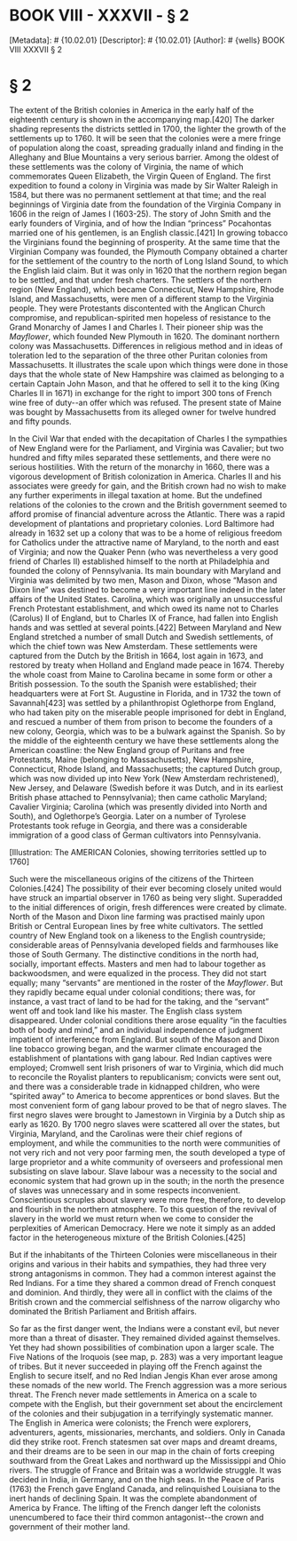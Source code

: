 # BOOK VIII - XXXVII - § 2
[Metadata]: # {10.02.01}
[Descriptor]: # {10.02.01}
[Author]: # {wells}
BOOK VIII
XXXVII
§ 2
# § 2
The extent of the British colonies in America in the early half of the
eighteenth century is shown in the accompanying map.[420] The darker shading
represents the districts settled in 1700, the lighter the growth of the
settlements up to 1760. It will be seen that the colonies were a mere fringe of
population along the coast, spreading gradually inland and finding in the
Alleghany and Blue Mountains a very serious barrier. Among the oldest of these
settlements was the colony of Virginia, the name of which commemorates Queen
Elizabeth, the Virgin Queen of England. The first expedition to found a colony
in Virginia was made by Sir Walter Raleigh in 1584, but there was no permanent
settlement at that time; and the real beginnings of Virginia date from the
foundation of the Virginia Company in 1606 in the reign of James I (1603-25).
The story of John Smith and the early founders of Virginia, and of how the
Indian “princess” Pocahontas married one of his gentlemen, is an English
classic.[421] In growing tobacco the Virginians found the beginning of
prosperity. At the same time that the Virginian Company was founded, the
Plymouth Company obtained a charter for the settlement of the country to the
north of Long Island Sound, to which the English laid claim. But it was only in
1620 that the northern region began to be settled, and that under fresh
charters. The settlers of the northern region (New England), which became
Connecticut, New Hampshire, Rhode Island, and Massachusetts, were men of a
different stamp to the Virginia people. They were Protestants discontented with
the Anglican Church compromise, and republican-spirited men hopeless of
resistance to the Grand Monarchy of James I and Charles I. Their pioneer ship
was the _Mayflower_, which founded New Plymouth in 1620. The dominant northern
colony was Massachusetts. Differences in religious method and in ideas of
toleration led to the separation of the three other Puritan colonies from
Massachusetts. It illustrates the scale upon which things were done in those
days that the whole state of New Hampshire was claimed as belonging to a
certain Captain John Mason, and that he offered to sell it to the king (King
Charles II in 1671) in exchange for the right to import 300 tons of French wine
free of duty--an offer which was refused. The present state of Maine was bought
by Massachusetts from its alleged owner for twelve hundred and fifty pounds.

In the Civil War that ended with the decapitation of Charles I the sympathies
of New England were for the Parliament, and Virginia was Cavalier; but two
hundred and fifty miles separated these settlements, and there were no serious
hostilities. With the return of the monarchy in 1660, there was a vigorous
development of British colonization in America. Charles II and his associates
were greedy for gain, and the British crown had no wish to make any further
experiments in illegal taxation at home. But the undefined relations of the
colonies to the crown and the British government seemed to afford promise of
financial adventure across the Atlantic. There was a rapid development of
plantations and proprietary colonies. Lord Baltimore had already in 1632 set up
a colony that was to be a home of religious freedom for Catholics under the
attractive name of Maryland, to the north and east of Virginia; and now the
Quaker Penn (who was nevertheless a very good friend of Charles II) established
himself to the north at Philadelphia and founded the colony of Pennsylvania.
Its main boundary with Maryland and Virginia was delimited by two men, Mason
and Dixon, whose “Mason and Dixon line” was destined to become a very important
line indeed in the later affairs of the United States. Carolina, which was
originally an unsuccessful French Protestant establishment, and which owed its
name not to Charles (Carolus) II of England, but to Charles IX of France, had
fallen into English hands and was settled at several points.[422] Between
Maryland and New England stretched a number of small Dutch and Swedish
settlements, of which the chief town was New Amsterdam. These settlements were
captured from the Dutch by the British in 1664, lost again in 1673, and
restored by treaty when Holland and England made peace in 1674. Thereby the
whole coast from Maine to Carolina became in some form or other a British
possession. To the south the Spanish were established; their headquarters were
at Fort St. Augustine in Florida, and in 1732 the town of Savannah[423] was
settled by a philanthropist Oglethorpe from England, who had taken pity on the
miserable people imprisoned for debt in England, and rescued a number of them
from prison to become the founders of a new colony, Georgia, which was to be a
bulwark against the Spanish. So by the middle of the eighteenth century we have
these settlements along the American coastline: the New England group of
Puritans and free Protestants, Maine (belonging to Massachusetts), New
Hampshire, Connecticut, Rhode Island, and Massachusetts; the captured Dutch
group, which was now divided up into New York (New Amsterdam rechristened), New
Jersey, and Delaware (Swedish before it was Dutch, and in its earliest British
phase attached to Pennsylvania); then came catholic Maryland; Cavalier
Virginia; Carolina (which was presently divided into North and South), and
Oglethorpe’s Georgia. Later on a number of Tyrolese Protestants took refuge in
Georgia, and there was a considerable immigration of a good class of German
cultivators into Pennsylvania.

[Illustration: The AMERICAN Colonies, showing territories settled up to 1760]



Such were the miscellaneous origins of the citizens of the Thirteen
Colonies.[424] The possibility of their ever becoming closely united would have
struck an impartial observer in 1760 as being very slight. Superadded to the
initial differences of origin, fresh differences were created by climate. North
of the Mason and Dixon line farming was practised mainly upon British or
Central European lines by free white cultivators. The settled country of New
England took on a likeness to the English countryside; considerable areas of
Pennsylvania developed fields and farmhouses like those of South Germany. The
distinctive conditions in the north had, socially, important effects. Masters
and men had to labour together as backwoodsmen, and were equalized in the
process. They did not start equally; many “servants” are mentioned in the
roster of the _Mayflower_. But they rapidly became equal under colonial
conditions; there was, for instance, a vast tract of land to be had for the
taking, and the “servant” went off and took land like his master. The English
class system disappeared. Under colonial conditions there arose equality “in
the faculties both of body and mind,” and an individual independence of
judgment impatient of interference from England. But south of the Mason and
Dixon line tobacco growing began, and the warmer climate encouraged the
establishment of plantations with gang labour. Red Indian captives were
employed; Cromwell sent Irish prisoners of war to Virginia, which did much to
reconcile the Royalist planters to republicanism; convicts were sent out, and
there was a considerable trade in kidnapped children, who were “spirited away”
to America to become apprentices or bond slaves. But the most convenient form
of gang labour proved to be that of negro slaves. The first negro slaves were
brought to Jamestown in Virginia by a Dutch ship as early as 1620. By 1700
negro slaves were scattered all over the states, but Virginia, Maryland, and
the Carolinas were their chief regions of employment, and while the communities
to the north were communities of not very rich and not very poor farming men,
the south developed a type of large proprietor and a white community of
overseers and professional men subsisting on slave labour. Slave labour was a
necessity to the social and economic system that had grown up in the south; in
the north the presence of slaves was unnecessary and in some respects
inconvenient. Conscientious scruples about slavery were more free, therefore,
to develop and flourish in the northern atmosphere. To this question of the
revival of slavery in the world we must return when we come to consider the
perplexities of American Democracy. Here we note it simply as an added factor
in the heterogeneous mixture of the British Colonies.[425]

But if the inhabitants of the Thirteen Colonies were miscellaneous in their
origins and various in their habits and sympathies, they had three very strong
antagonisms in common. They had a common interest against the Red Indians. For
a time they shared a common dread of French conquest and dominion. And thirdly,
they were all in conflict with the claims of the British crown and the
commercial selfishness of the narrow oligarchy who dominated the British
Parliament and British affairs.

So far as the first danger went, the Indians were a constant evil, but never
more than a threat of disaster. They remained divided against themselves. Yet
they had shown possibilities of combination upon a larger scale. The Five
Nations of the Iroquois (see map, p. 283) was a very important league of
tribes. But it never succeeded in playing off the French against the English to
secure itself, and no Red Indian Jengis Khan ever arose among these nomads of
the new world. The French aggression was a more serious threat. The French
never made settlements in America on a scale to compete with the English, but
their government set about the encirclement of the colonies and their
subjugation in a terrifyingly systematic manner. The English in America were
colonists; the French were explorers, adventurers, agents, missionaries,
merchants, and soldiers. Only in Canada did they strike root. French statesmen
sat over maps and dreamt dreams, and their dreams are to be seen in our map in
the chain of forts creeping southward from the Great Lakes and northward up the
Mississippi and Ohio rivers. The struggle of France and Britain was a worldwide
struggle. It was decided in India, in Germany, and on the high seas. In the
Peace of Paris (1763) the French gave England Canada, and relinquished
Louisiana to the inert hands of declining Spain. It was the complete
abandonment of America by France. The lifting of the French danger left the
colonists unencumbered to face their third common antagonist--the crown and
government of their mother land.


